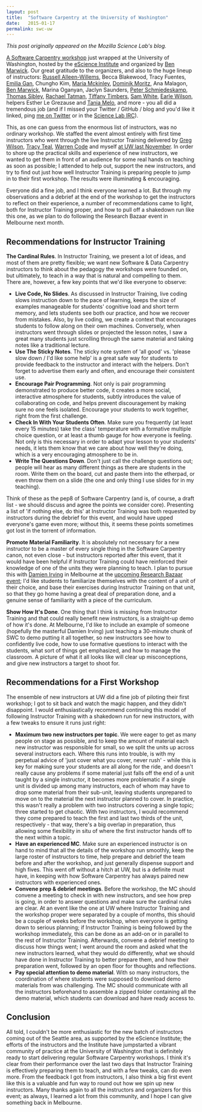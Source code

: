 ```yaml
---
layout: post
title:  "Software Carpentry at the University of Washington"
date:   2015-01-17
permalink: swc-uw
---
```


*This post originally appeared on the Mozilla Science Lab's blog.*

<a title="swcWorkshop" href="http://sophieclayton.github.io/2015-01-15-uw/" target="_blank">A Software Carpentry workshop</a> just wrapped at the University of Washington, hosted by the <a title="escience" href="http://escience.washington.edu/">eScience Institute</a> and organized by <a title="benMarwick" href="https://twitter.com/benmarwick" target="_blank">Ben Marwick</a>. Our great gratitude to the organizers, and also to the huge lineup of instructors: <a href="https://twitter.com/MjStrwy" target="_blank">Russell Alleen-Willems</a>, Becca Blakewood, Tracy Fuentes, <a href="https://github.com/efran" target="_blank">Emilia Gan</a>,  Chungho Kim, <a href="http://www.mariakathryn.net/" target="_blank">Maria Mckinley</a>, <a href="https://twitter.com/domoritz" target="_blank">Dominik Moritz</a>, Ana Malagon, <a href="https://twitter.com/benmarwick" target="_blank">Ben Marwick</a>, Marina Oganyan, Jaclyn Saunders, <a href="https://github.com/pschmied" target="_blank">Peter Schmiedeskamp</a>, <a href="https://twitter.com/trs" target="_blank">Thomas Sibley</a>, <a href="https://github.com/rctatman" target="_blank">Rachael Tatman</a>, <a href="http://software-carpentry.org/pages/team.html#timbers.tiffany" target="_blank">Tiffany Timbers</a>, <a href="https://twitter.com/kubu4" target="_blank">Sam White</a>, <a href="https://github.com/earlew" target="_blank">Earle Wilson</a>, helpers Esther Le Grezause and <a href="https://github.com/tmelo" target="_blank">Tania Melo</a>,  and more - you all did a tremendous job (and if I missed your Twitter / GitHub / blog and you'd like it linked, ping <a href="https://twitter.com/billdoesphysics" target="_blank">me on Twitter</a> or in the <a href="irc://irc.mozilla.org/sciencelab" target="_blank">Science Lab IRC</a>).

This, as one can guess from the enormous list of instructors, was no ordinary workshop. We staffed the event almost entirely with first time instructors who went through the live Instructor Training delivered by <a title="gregWilson" href="https://twitter.com/gvwilson" target="_blank">Greg Wilson</a>, <a title="tracyTeal" href="https://twitter.com/tracykteal" target="_blank">Tracy Teal</a>, <a title="warrenCode" href="https://twitter.com/warcode" target="_blank">Warren Code</a> and myself <a title="uw" href="http://wp.mozillascience.org/train-the-trainers-next-iterations/" target="_blank">at UW last November</a>. In order to shore up the practical skills and experience of new instructors, we wanted to get them in front of an audience for some real hands on teaching as soon as possible; I attended to help out, support the new instructors, and try to find out just how well Instructor Training is preparing people to jump in to their first workshop. The results were illuminating &amp; encouraging.

Everyone did a fine job, and I think everyone learned a lot. But through my observations and a debrief at the end of the workshop to get the instructors to reflect on their experience, a number of recommendations came to light, both for Instructor Training proper, and how to pull off a shakedown run like this one, as we plan to do following the Research Bazaar event in Melbourne next month.

<h2>Recommendations for Instructor Training</h2>

<strong>The Cardinal Rules</strong>. In Instructor Training, we present a lot of ideas, and most of them are pretty flexible; we want new Software &amp; Data Carpentry instructors to think about the pedagogy the workshops were founded on, but ultimately, to teach in a way that is natural and compelling to them. There are, however, a few key points that we'd like everyone to observe:

<ul>
    <li><strong>Live Code, No Slides</strong>. As discussed in Instructor Training, live coding slows instruction down to the pace of learning, keeps the size of examples manageable for students' cognitive load and short term memory, and lets students see both our practice, and how we recover from mistakes. Also, by live coding, we create a context that encourages students to follow along on their own machines. Conversely, when instructors went through slides or projected the lesson notes, I saw a great many students just scrolling through the same material and taking notes like a traditional lecture.</li>
    <li><strong>Use The Sticky Notes</strong>. The sticky note system of 'all good' vs. 'please slow down / I'd like some help' is a great safe way for students to provide feedback to the instructor and interact with the helpers. Don't forget to advertise them early and often, and encourage their consistent use.</li>
    <li><strong>Encourage Pair Programming</strong>. Not only is pair programming demonstrated to produce better code, it creates a more social, interactive atmosphere for students, subtly introduces the value of collaborating on code, and helps prevent discouragement by making sure no one feels isolated. Encourage your students to work together, right from the first challenge.</li>
    <li><strong>Check In With Your Students Often</strong>. Make sure you frequently (at least every 15 minutes) take the class' temperature with a formative multiple choice question, or at least a thumb gauge for how everyone is feeling. Not only is this necessary in order to adapt your lesson to your students' needs, it lets them know that we care about how well they're doing, which is a very encouraging atmosphere to be in.</li>
    <li><strong>Write The Questions Down</strong>. Don't just call the challenge questions out; people will hear as many different things as there are students in the room. Write them on the board, cut and paste them into the etherpad, or even throw them on a slide (the one and only thing I use slides for in my teaching).</li>
</ul>

Think of these as the pep8 of Software Carpentry (and is, of course, a draft list - we should discuss and agree the points we consider core). Presenting a list of 'if nothing else, do this' at Instructor Training was both requested by instructors during the debrief for this event, and would have upped everyone's game even more; without this, it seems these points sometimes got lost in the torrent of information.

<strong>Promote Material Familiarity</strong>. It is absolutely not necessary for a new instructor to be a master of every single thing in the Software Carpentry canon, not even close - but instructors reported after this event, that it would have been helpful if Instructor Training could have reinforced their knowledge of one of the units they were planning to teach. I plan to pursue this with <a title="damienIrving" href="https://twitter.com/DrClimate" target="_blank">Damien Irving</a> in Melbourne at the <a title="resbazConf" href="http://resbaz.tumblr.com/conference" target="_blank">upcoming Research Bazaar event</a>; I'd like students to familiarize themselves with the content of a unit of their choice, and base their exercises during Instructor Training on that unit, so that they go home having a great deal of preparation done, and a genuine sense of familiarity with a piece of the curriculum.

<strong>Show How It's Done</strong>. One thing that I think is missing from Instructor Training and that could really benefit new instructors, is a straight-up demo of how it's done. At Melbourne, I'd like to include an example of someone (hopefully the masterful Damien Irving) just teaching a 30-minute chunk of SWC to demo putting it all together, so new instructors see how to confidently live code, how to use formative questions to interact with the students, what sort of things get emphasized, and how to manage the classroom. A picture of what it all looks like will clear up misconceptions, and give new instructors a target to shoot for.

<h2>Recommendations for a First Workshop</h2>

The ensemble of new instructors at UW did a fine job of piloting their first workshop; I got to sit back and watch the magic happen, and they didn't disappoint. I would enthusiastically recommend continuing this model of following Instructor Training with a shakedown run for new instructors, with a few tweaks to ensure it runs just right:

<ul>
    <li><strong>Maximum two new instructors per topic</strong>. We were eager to get as many people on stage as possible, and to keep the amount of material each new instructor was responsible for small, so we split the units up across several instructors each. Where this runs into trouble, is with my perpetual advice of 'just cover what you cover, never rush' - while this is key for making sure your students are all along for the ride, and doesn't really cause any problems if some material just falls off the end of a unit taught by a single instructor, it becomes more problematic if a single unit is divided up among many instructors, each of whom may have to drop some material from their sub-unit, leaving students unprepared to move on to the material the next instructor planned to cover. In practice, this wasn't really a problem with two instructors covering a single topic; three started to get chaotic. With two instructors, I would recommend they come prepared to teach the first and last two thirds of the unit, respectively - that way, there's a big overlap in preparation, thus allowing some flexibility in situ of where the first instructor hands off to the next within a topic.</li>
    <li><strong>Have an experienced MC</strong>. Make sure an experienced instructor is on hand to mind that all the details of the workshop run smoothly, keep the large roster of instructors to time, help prepare and debrief the team before and after the workshop, and just generally dispense support and high fives. This went off without a hitch at UW, but is a definite must have, in keeping with how Software Carpentry has always paired new instructors with experienced ones.</li>
    <li><strong>Convene prep &amp; debrief meetings</strong>. Before the workshop, the MC should convene a meeting to check in with new instructors, and see how prep is going, in order to answer questions and make sure the cardinal rules are clear. At an event like the one at UW where Instructor Training and the workshop proper were separated by a couple of months, this should be a couple of weeks before the workshop, when everyone is getting down to serious planning; if Instructor Training is being followed by the workshop immediately, this can be done as an add-on or in parallel to the rest of Instructor Training. Afterwards, convene a debrief meeting to discuss how things went; I went around the room and asked what the new instructors learned, what they would do differently, what we should have done in Instructor Training to better prepare them, and how their preparation went, followed by an open floor for thoughts and reflections.</li>
    <li><strong>Pay special attention to demo material</strong>. With so many instructors, the coordination of where students were supposed to download demo materials from was challenging. The MC should communicate with all the instructors beforehand to assemble a zipped folder containing all the demo material, which students can download and have ready access to.</li>
</ul>

<h2>Conclusion</h2>

All told, I couldn't be more enthusiastic for the new batch of instructors coming out of the Seattle area, as supported by the eScience Institute; the efforts of the instructors and the Institute have jumpstarted a vibrant community of practice at the University of Washington that is definitely ready to start delivering regular Software Carpentry workshops. I think it's clear from their performance over the last two days that Instructor Training is effectively preparing them to teach, and with a few tweaks, can do even more. From the feedback I got from instructors, I also think a big first event like this is a valuable and fun way to round out how we spin up new instructors. Many thanks again to all the instructors and organizers for this event; as always, I learned a lot from this community, and I hope I can give something back in Melbourne.